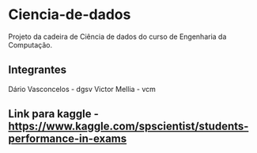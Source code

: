# Ciencia-de-dados
Projeto da cadeira de Ciência de dados do curso de Engenharia da Computação.

## Integrantes
Dário Vasconcelos - dgsv
Victor Mellia - vcm


## Link para kaggle - https://www.kaggle.com/spscientist/students-performance-in-exams
